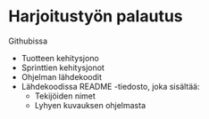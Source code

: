 # Harjoitustyön palautus

Githubissa

* Tuotteen kehitysjono
* Sprinttien kehitysjonot
* Ohjelman lähdekoodit
* Lähdekoodissa README -tiedosto, joka sisältää:
  * Tekijöiden nimet
  * Lyhyen kuvauksen ohjelmasta



